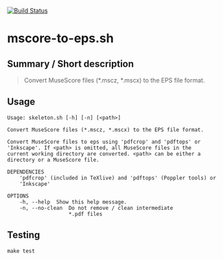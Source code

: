 [![Build Status](https://travis-ci.org/JosefFriedrich-shell/mscore-to-eps.sh.svg?branch=master)](https://travis-ci.org/JosefFriedrich-shell/mscore-to-eps.sh)

# mscore-to-eps.sh


## Summary / Short description

> Convert MuseScore files (*.mscz, *.mscx) to the EPS file format.

## Usage

```
Usage: skeleton.sh [-h] [-n] [<path>]

Convert MuseScore files (*.mscz, *.mscx) to the EPS file format.

Convert MuseScore files to eps using 'pdfcrop' and 'pdftops' or
'Inkscape'. If <path> is omitted, all MuseScore files in the
current working directory are converted. <path> can be either a
directory or a MuseScore file.

DEPENDENCIES
	'pdfcrop' (included in TeXlive) and 'pdftops' (Poppler tools) or
	'Inkscape'

OPTIONS
	-h, --help	Show this help message.
	-n, --no-clean 	Do not remove / clean intermediate
	                *.pdf files
```
## Testing

```
make test
```

